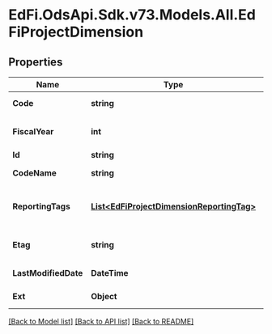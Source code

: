 # EdFi.OdsApi.Sdk.v73.Models.All.EdFiProjectDimension

## Properties

Name | Type | Description | Notes
------------ | ------------- | ------------- | -------------
**Code** | **string** | The code representation of the account project dimension. | 
**FiscalYear** | **int** | The fiscal year for which the account project dimension is valid. | 
**Id** | **string** |  | [optional] 
**CodeName** | **string** | A description of the account project dimension. | [optional] 
**ReportingTags** | [**List&lt;EdFiProjectDimensionReportingTag&gt;**](EdFiProjectDimensionReportingTag.md) | An unordered collection of projectDimensionReportingTags. Optional tag for accountability reporting. | [optional] 
**Etag** | **string** | A unique system-generated value that identifies the version of the resource. | [optional] 
**LastModifiedDate** | **DateTime** | The date and time the resource was last modified. | [optional] 
**Ext** | **Object** | Extensions to the ProjectDimension entity. | [optional] 

[[Back to Model list]](../../README.md#documentation-for-models) [[Back to API list]](../../README.md#documentation-for-api-endpoints) [[Back to README]](../../README.md)

